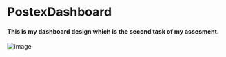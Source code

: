 # PostexDashboard
#### This is my dashboard design which is the second task of my assesment.


![image](https://github.com/engineeralihassan/postex-dashboard/assets/106416367/9671cb95-aad1-4789-b2c3-8124cc9dba2b)


